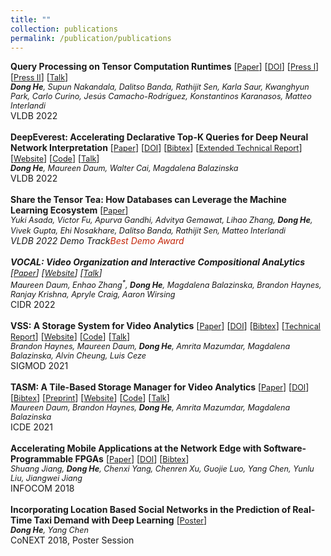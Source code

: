 ```yaml
---
title: ""
collection: publications
permalink: /publication/publications
---
```

<b>Query Processing on Tensor Computation Runtimes</b> [<a href="https://www.vldb.org/pvldb/vol15/p2811-he.pdf" style="font-size:90%">Paper</a>] [<a href="https://doi.org/10.14778/3551793.3551833" style="font-size:90%">DOI</a>] [<a href="https://medium.com/syncedreview/meet-tqp-the-first-query-processor-to-run-on-tensor-computation-runtimes-delivers-up-to-20x-7d1f09d3b9f8" style="font-size:90%">Press I</a>] [<a href="https://www.marktechpost.com/2022/03/13/researchers-from-the-university-of-washington-and-uc-san-diego-introduce-tensor-query-processor-tqp-with-tensor-computation-runtimes-for-query-processing-20x-speedup/" style="font-size:90%">Press II</a>] [<a href="https://youtu.be/BtRSzbJKzgk" style="font-size:90%">Talk</a>]<br>
<i style="font-size:90%"><b>Dong He</b>, Supun Nakandala, Dalitso Banda, Rathijit Sen, Karla Saur, Kwanghyun Park, Carlo Curino, Jesús Camacho-Rodríguez, Konstantinos Karanasos, Matteo Interlandi</i><br>
VLDB 2022 <br>
<br>
<b>DeepEverest: Accelerating Declarative Top-K Queries for Deep Neural Network Interpretation</b> [<a href="https://dongheuw.github.io/files/p98-he.pdf" style="font-size:90%">Paper</a>] [<a href="https://doi.org/10.14778/3485450.3485460" style="font-size:90%">DOI</a>] [<a href="https://dblp.org/rec/journals/pvldb/HeDCB21.bib" style="font-size:90%">Bibtex</a>] [<a href="https://arxiv.org/abs/2104.02234" style="font-size:90%">Extended Technical Report</a>] [<a href="https://db.cs.washington.edu/projects/deepeverest/" style="font-size:90%">Website</a>] [<a href="https://github.com/uwdb/deepeverest" style="font-size:90%">Code</a>] [<a href="https://youtu.be/YAANPB32zX0" style="font-size:90%">Talk</a>]<br>
<i style="font-size:90%"><b>Dong He</b>, Maureen Daum, Walter Cai, Magdalena Balazinska</i><br>
VLDB 2022 <br>
<br>
<b>Share the Tensor Tea: How Databases can Leverage the Machine Learning Ecosystem</b> [<a href="https://www.vldb.org/pvldb/vol15/p3598-interlandi.pdf" style="font-size:90%">Paper</a>]<br>
<i style="font-size:90%">Yuki Asada<sup>*</sup>, Victor Fu<sup>*</sup>, Apurva Gandhi<sup>*</sup>, Advitya Gemawat<sup>*</sup>, Lihao Zhang<sup>*</sup>, <b>Dong He</b>, Vivek Gupta, Ehi Nosakhare, Dalitso Banda, Rathijit Sen, Matteo Interlandi</i><br>
VLDB 2022 Demo Track<FONT COLOR="#C3270B">Best Demo Award</FONT> <br>
<br>
<b>VOCAL: Video Organization and Interactive Compositional AnaLytics</b> [<a href="http://cidrdb.org/cidr2022/papers/p41-daum.pdf" style="font-size:90%">Paper</a>] [<a href="https://db.cs.washington.edu/projects/visualworld/" style="font-size:90%">Website</a>] [<a href="https://youtu.be/b3WXC5zlyBA" style="font-size:90%">Talk</a>]<br>
<i style="font-size:90%">Maureen Daum<sup>*</sup>, Enhao Zhang<sup>*</sup>, <b>Dong He</b>, Magdalena Balazinska, Brandon Haynes, Ranjay Krishna, Apryle Craig, Aaron Wirsing</i><br>
CIDR 2022 <br>
<br>
<b>VSS: A Storage System for Video Analytics</b> [<a href="https://db.cs.washington.edu/projects/visualworld/vss.pdf" style="font-size:90%">Paper</a>] [<a href="https://doi.org/10.1145/3448016.3459242" style="font-size:90%">DOI</a>] [<a href="https://dblp.org/rec/conf/sigmod/HaynesDHMBCC21.bib" style="font-size:90%">Bibtex</a>] [<a href="https://arxiv.org/abs/2103.16604" style="font-size:90%">Technical Report</a>] [<a href="https://db.cs.washington.edu/projects/visualworld/" style="font-size:90%">Website</a>] [<a href="https://github.com/BrandonHaynes/vss" style="font-size:90%">Code</a>] [<a href="https://dl.acm.org/doi/abs/10.1145/3448016.3459242" style="font-size:90%">Talk</a>]<br>
<i style="font-size:90%">Brandon Haynes, Maureen Daum, <b>Dong He</b>, Amrita Mazumdar, Magdalena Balazinska, Alvin Cheung, Luis Ceze</i> <br>
SIGMOD 2021 <br>
<br>
<b>TASM: A Tile-Based Storage Manager for Video Analytics</b> [<a href="https://db.cs.washington.edu/projects/visualworld/tasm.pdf" style="font-size:90%">Paper</a>] [<a href="https://doi.org/10.1109/ICDE51399.2021.00156" style="font-size:90%">DOI</a>] [<a href="https://dblp.org/rec/conf/icde/DaumHHMB21.bib" style="font-size:90%">Bibtex</a>] [<a href="https://arxiv.org/abs/2006.02958" style="font-size:90%">Preprint</a>] [<a href="https://db.cs.washington.edu/projects/visualworld/" style="font-size:90%">Website</a>] [<a href="https://github.com/uwdb/tasm" style="font-size:90%">Code</a>] [<a href="https://youtu.be/j8mvXSWXzws" style="font-size:90%">Talk</a>]<br>
<i style="font-size:90%">Maureen Daum, Brandon Haynes, <b>Dong He</b>, Amrita Mazumdar, Magdalena Balazinska</i><br>
ICDE 2021 <br>
<br>
<b>Accelerating Mobile Applications at the Network Edge with Software-Programmable FPGAs</b> [<a href="https://dongheuw.github.io/files/edgefpga-infocom18.pdf" style="font-size:90%">Paper</a>] [<a href="https://doi.org/10.1109/INFOCOM.2018.8485850" style="font-size:90%">DOI</a>] [<a href="https://dblp.org/rec/conf/infocom/JiangHYXLCLJ18.bib" style="font-size:90%">Bibtex</a>]<br>
<i style="font-size:90%">Shuang Jiang, <b>Dong He</b>, Chenxi Yang, Chenren Xu, Guojie Luo, Yang Chen, Yunlu Liu, Jiangwei Jiang</i><br>
INFOCOM 2018 <br>
<br>
<b>Incorporating Location Based Social Networks in the Prediction of Real-Time Taxi Demand with Deep Learning</b> [<a href="https://dongheuw.github.io/files/taxi-conext18.pdf" style="font-size:90%">Poster</a>]<br>
<i style="font-size:90%"><b>Dong He</b>, Yang Chen</i><br>
CoNEXT 2018, Poster Session <br>